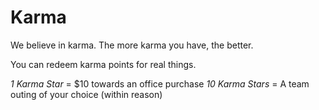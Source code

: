 # Karma

We believe in karma. The more karma you have, the better.

You can redeem karma points for real things.

*1 Karma Star* = $10 towards an office purchase
*10 Karma Stars* = A team outing of your choice (within reason)